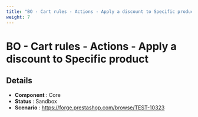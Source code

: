 ```yaml
---
title: "BO - Cart rules - Actions - Apply a discount to Specific product"
weight: 7
---
```


# BO - Cart rules - Actions - Apply a discount to Specific product
## Details
* **Component** : Core
* **Status** : Sandbox
* **Scenario** : https://forge.prestashop.com/browse/TEST-10323

